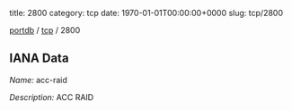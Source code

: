 title: 2800
category: tcp
date: 1970-01-01T00:00:00+0000
slug: tcp/2800

[portdb](/) / [tcp](/category/tcp.html) / 2800


## IANA Data

_Name:_ acc-raid

_Description:_ ACC RAID

